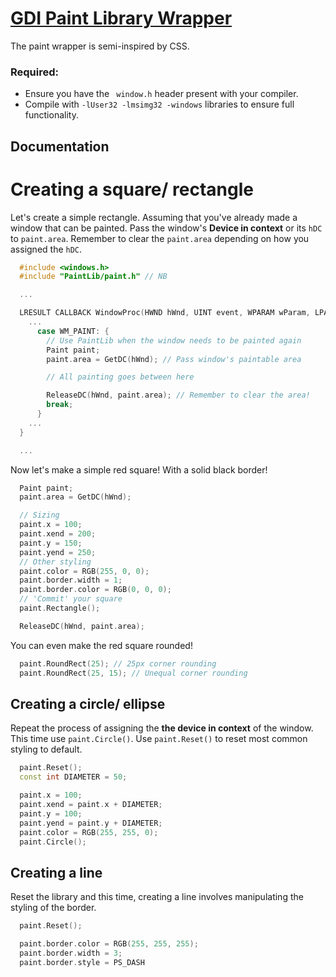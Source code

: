 <h1><u>GDI Paint Library Wrapper</u></h1>

The paint wrapper is semi-inspired by CSS. 

<h3>Required:</h3>

- Ensure you have the ``` window.h``` header present with your compiler.
- Compile with `-lUser32 -lmsimg32 -windows` libraries to ensure full functionality.

<h2>Documentation</h2>

<h1>Creating a square/ rectangle</h1>

Let's create a simple rectangle. Assuming that you've already made a window that can be painted. Pass the window's <b>Device in context</b> or its `hDC` to `paint.area`. 
Remember to clear the `paint.area` depending on how you assigned the `hDC`.

```cpp
  #include <windows.h>
  #include "PaintLib/paint.h" // NB

  ...

  LRESULT CALLBACK WindowProc(HWND hWnd, UINT event, WPARAM wParam, LPARAM lParam) {
    ...
      case WM_PAINT: { 
        // Use PaintLib when the window needs to be painted again
        Paint paint;
        paint.area = GetDC(hWnd); // Pass window's paintable area

        // All painting goes between here

        ReleaseDC(hWnd, paint.area); // Remember to clear the area!
        break;
      }
    ...
  }

  ...
```

Now let's make a simple red square! With a solid black border!

```cpp
  Paint paint;
  paint.area = GetDC(hWnd);

  // Sizing
  paint.x = 100;
  paint.xend = 200;
  paint.y = 150;
  paint.yend = 250;
  // Other styling
  paint.color = RGB(255, 0, 0);
  paint.border.width = 1;
  paint.border.color = RGB(0, 0, 0);
  // 'Commit' your square
  paint.Rectangle();

  ReleaseDC(hWnd, paint.area);
```

You can even make the red square rounded!
```cpp
  paint.RoundRect(25); // 25px corner rounding
  paint.RoundRect(25, 15); // Unequal corner rounding
```

<h2>Creating a circle/ ellipse</h2>

Repeat the process of assigning the <b>the device in context</b> of the window. This time use ```paint.Circle()```. Use ```paint.Reset()``` to reset most common styling to default.

```cpp
  paint.Reset();
  const int DIAMETER = 50;

  paint.x = 100;
  paint.xend = paint.x + DIAMETER;
  paint.y = 100;
  paint.yend = paint.y + DIAMETER;
  paint.color = RGB(255, 255, 0);
  paint.Circle();
```

<h2>Creating a line</h2>

Reset the library and this time, creating a line involves manipulating the styling of the border. 

```cpp
  paint.Reset();

  paint.border.color = RGB(255, 255, 255);
  paint.border.width = 3;
  paint.border.style = PS_DASH
```


